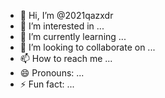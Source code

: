 - 👋 Hi, I’m @2021qazxdr
- 👀 I’m interested in ...
- 🌱 I’m currently learning ...
- 💞️ I’m looking to collaborate on ...
- 📫 How to reach me ...
- 😄 Pronouns: ...
- ⚡ Fun fact: ...

<!---
2021qazxdr/2021qazxdr is a ✨ special ✨ repository because its `README.md` (this file) appears on your GitHub profile.
You can click the Preview link to take a look at your changes.
--->
